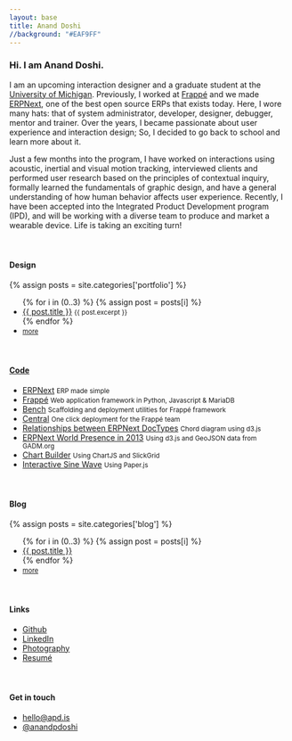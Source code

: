 ```yaml
---
layout: base
title: Anand Doshi
//background: "#EAF9FF"
---
```


<!-- background: "#EAF9FF" -->

<h3 class="hi">
	Hi.
	I am Anand Doshi.
</h3>

I am an upcoming interaction designer and a graduate student at the [University of Michigan](https://www.si.umich.edu/academics/msi/human-computer-interaction-hci). Previously, I worked at [Frappé](https://frappe.io/about) and we made [ERPNext](https://github.com/frappe/erpnext), one of the best open source ERPs that exists today. Here, I wore many hats: that of system administrator, developer, designer, debugger, mentor and trainer. Over the years, I became passionate about user experience and interaction design; So, I decided to go back to school and learn more about it. 

Just a few months into the program, I have worked on interactions using acoustic, inertial and visual motion tracking, interviewed clients and performed user research based on the principles of contextual inquiry, formally learned the fundamentals of graphic design, and have a general understanding of how human behavior affects user experience. Recently, I have been accepted into the Integrated Product Development  program (IPD), and will be working with a diverse team to produce and market a wearable device. Life is taking an exciting turn!


#### Design

{% assign posts = site.categories['portfolio'] %}
<ul class="list-unstyled">
	{% for i in (0..3) %}
	{% assign post = posts[i] %}
	<li>
		<a href="{{ post.url }}">{{ post.title }}</a>
		<small>{{ post.excerpt }}</small>
	</li>
	{% endfor %}
	<li>
		<small>
			<a href="/portfolio">more</a>
		</small>
	</li>
</ul>


<h4><a href="https://github.com/anandpdoshi" target="_blank">Code</a></h4>

<ul class="list-unstyled">
	<li>
		<a href="https://github.com/frappe/erpnext" target="_blank">ERPNext</a> <small>ERP made simple</small>
	</li>
	<li>
		<a href="https://github.com/frappe/frappe" target="_blank">Frappé</a> <small>Web application framework in Python, Javascript & MariaDB</small>
	</li>
	<li>
		<a href="https://github.com/frappe/bench" target="_blank">Bench</a> <small>Scaffolding and deployment utilities for Frappé framework</small>
	</li>
	<li>
		<a href="https://frappe.io/blog/development/deployment-for-everyone" target="_blank">Central</a>
		<small>One click deployment for the Frappé team</small>
	</li>
	<li>
		<a href="http://bl.ocks.org/anandpdoshi/raw/5124686/" target="_blank">Relationships between ERPNext DocTypes</a>
		<small>Chord diagram using d3.js</small>
	</li>
	<li>
		<a href="http://bl.ocks.org/anandpdoshi/raw/5260254/#/worldmap" target="_blank">ERPNext World Presence in 2013</a>
		<small>Using d3.js and GeoJSON data from GADM.org</small>
	</li>
	<li>
		<a href="https://github.com/anandpdoshi/chart-builder" target="_blank">Chart Builder</a>
		<small>Using ChartJS and SlickGrid</small>
	</li>
	<li>
		<a href="http://bl.ocks.org/anandpdoshi/raw/9f1ad2503f9da99b13090eb6502ace45/" target="_blank">Interactive Sine Wave</a>
		<small>Using Paper.js</small>
	</li>
</ul>

#### Blog

{% assign posts = site.categories['blog'] %}
<ul class="list-unstyled">
	{% for i in (0..3) %}
	{% assign post = posts[i] %}
	<li>
		<a href="{{ post.url }}">{{ post.title }}</a>
	</li>
	{% endfor %}
	<li>
		<small>
			<a href="/blog">more</a>
		</small>
	</li>
</ul>

#### Links

<ul class="list-unstyled">
	<li>
		<a href="https://github.com/anandpdoshi" target="_blank">Github</a>
	</li>
	<li>
		<a href="https://in.linkedin.com/in/anandpdoshi" target="_blank">LinkedIn</a>
	</li>
	<li>
		<a href="/photography">Photography</a>
	</li>
	<li>
		<a href="https://dl.dropboxusercontent.com/u/29814148/toughspirit-blog-files/resume.pdf" target="_blank">Resumé</a>
	</li>
</ul>

#### Get in touch

<ul class="list-unstyled">
	<li>
		<a href="mailto:hello@apd.is">hello@apd.is</a>
	</li>
	<li>
		<a href="https://twitter.com/anandpdoshi" target="_blank">@anandpdoshi</a>
	</li>
</ul>

<!-- style and script -->
<style>
.content {
	min-height: 85vh;
}

h4 {
	margin-top: 3.4rem;
}

.hi {
	text-align: left;
}


</style>

